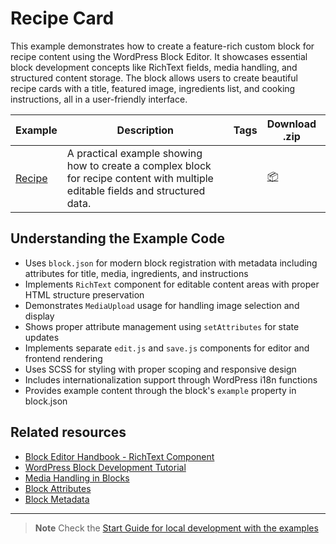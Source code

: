 # Recipe Card

This example demonstrates how to create a feature-rich custom block for recipe content using the WordPress Block Editor. It showcases essential block development concepts like RichText fields, media handling, and structured content storage. The block allows users to create beautiful recipe cards with a title, featured image, ingredients list, and cooking instructions, all in a user-friendly interface.

<!-- Please, do not remove these @TABLE EXAMPLES BEGIN and @TABLE EXAMPLES END comments or modify the table inside. This table is automatically generated from the data at _data/examples.json and _data/tags.json -->
<!-- @TABLE EXAMPLES BEGIN -->

| Example                                                                                                 | <span style="display: inline-block; width:250px">Description</span>                                                             | Tags | Download .zip                                                                                                                                                                                                        | Live Demo                                                                                                                                                                                                                                                                                                                                      |
| ------------------------------------------------------------------------------------------------------- | ------------------------------------------------------------------------------------------------------------------------------- | ---- | -------------------------------------------------------------------------------------------------------------------------------------------------------------------------------------------------------------------- | ---------------------------------------------------------------------------------------------------------------------------------------------------------------------------------------------------------------------------------------------------------------------------------------------------------------------------------------------- |
| [Recipe](https://github.com/juanma-wp/block-development-examples/tree/trunk/plugins/recipe-card-744e8a) | A practical example showing how to create a complex block for recipe content with multiple editable fields and structured data. |      | [📦](https://github.com/juanma-wp/block-development-examples/releases/download/latest/recipe-card-744e8a.zip 'Install the plugin on any WordPress site using this zip and activate it to see the example in action') | [![](https://raw.githubusercontent.com/juanma-wp/block-development-examples/trunk/_assets/icon-wp.svg)](https://playground.wordpress.net/?blueprint-url=https://raw.githubusercontent.com/juanma-wp/block-development-examples/trunk/plugins/recipe-card-744e8a/_playground/blueprint.json 'Click here to access a live demo of this example') |

<!-- @TABLE EXAMPLES END -->

## Understanding the Example Code

-   Uses `block.json` for modern block registration with metadata including attributes for title, media, ingredients, and instructions
-   Implements `RichText` component for editable content areas with proper HTML structure preservation
-   Demonstrates `MediaUpload` usage for handling image selection and display
-   Shows proper attribute management using `setAttributes` for state updates
-   Implements separate `edit.js` and `save.js` components for editor and frontend rendering
-   Uses SCSS for styling with proper scoping and responsive design
-   Includes internationalization support through WordPress i18n functions
-   Provides example content through the block's `example` property in block.json

## Related resources

-   [Block Editor Handbook - RichText Component](https://developer.wordpress.org/block-editor/reference-guides/components/rich-text/)
-   [WordPress Block Development Tutorial](https://developer.wordpress.org/block-editor/how-to-guides/block-tutorial/)
-   [Media Handling in Blocks](https://developer.wordpress.org/block-editor/how-to-guides/block-tutorial/media-upload/)
-   [Block Attributes](https://developer.wordpress.org/block-editor/reference-guides/block-api/block-attributes/)
-   [Block Metadata](https://developer.wordpress.org/block-editor/reference-guides/block-api/block-metadata/)

---

> **Note**
> Check the [Start Guide for local development with the examples](https://github.com/juanma-wp/block-development-examples/wiki/Examples#start-guide-for-local-development-with-the-examples)
